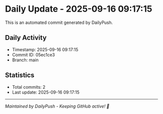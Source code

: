 # Daily Update - 2025-09-16 09:17:15

This is an automated commit generated by DailyPush.

## Daily Activity
- Timestamp: 2025-09-16 09:17:15
- Commit ID: 05ec1ce3
- Branch: main

## Statistics
- Total commits: 2
- Last update: 2025-09-16 09:17:15

---
*Maintained by DailyPush - Keeping GitHub active! 🚀*

